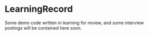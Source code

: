 # LearningRecord
Some demo code written in learning for review, and
some interview postings will be contained here soon.
